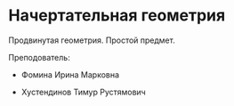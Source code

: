 # Начертательная геометрия

Продвинутая геометрия. Простой предмет.

Преподователь:

* Фомина Ирина Марковна

* Хустендинов Тимур Рустямович